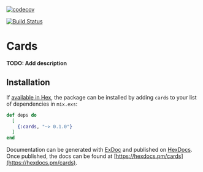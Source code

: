 

[![codecov](https://codecov.io/gh/voloyev/elixir-cards-udemy/branch/master/graph/badge.svg)](https://codecov.io/gh/voloyev/elixir-cards-udemy)


[![Build Status](https://travis-ci.org/voloyev/elixir-cards-udemy.svg?branch=master)](https://travis-ci.org/voloyev/elixir-cards-udemy)

# Cards

**TODO: Add description**

## Installation

If [available in Hex](https://hex.pm/docs/publish), the package can be installed
by adding `cards` to your list of dependencies in `mix.exs`:

```elixir
def deps do
  [
    {:cards, "~> 0.1.0"}
  ]
end
```

Documentation can be generated with [ExDoc](https://github.com/elixir-lang/ex_doc)
and published on [HexDocs](https://hexdocs.pm). Once published, the docs can
be found at [https://hexdocs.pm/cards](https://hexdocs.pm/cards).

